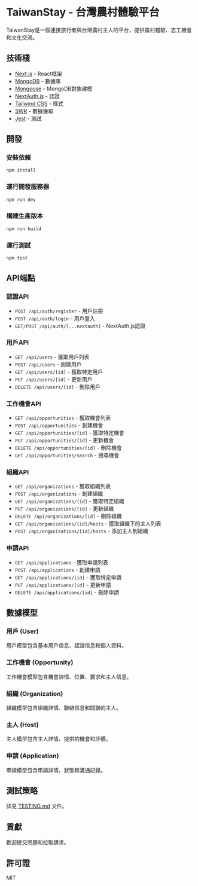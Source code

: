 # TaiwanStay - 台灣農村體驗平台

TaiwanStay是一個連接旅行者與台灣農村主人的平台，提供農村體驗、志工機會和文化交流。

## 技術棧

- [Next.js](https://nextjs.org/) - React框架
- [MongoDB](https://www.mongodb.com/) - 數據庫
- [Mongoose](https://mongoosejs.com/) - MongoDB對象建模
- [NextAuth.js](https://next-auth.js.org/) - 認證
- [Tailwind CSS](https://tailwindcss.com/) - 樣式
- [SWR](https://swr.vercel.app/) - 數據獲取
- [Jest](https://jestjs.io/) - 測試

## 開發

### 安裝依賴

```bash
npm install
```

### 運行開發服務器

```bash
npm run dev
```

### 構建生產版本

```bash
npm run build
```

### 運行測試

```bash
npm test
```

## API端點

### 認證API

- `POST /api/auth/register` - 用戶註冊
- `POST /api/auth/login` - 用戶登入
- `GET/POST /api/auth/[...nextauth]` - NextAuth.js認證

### 用戶API

- `GET /api/users` - 獲取用戶列表
- `POST /api/users` - 創建用戶
- `GET /api/users/[id]` - 獲取特定用戶
- `PUT /api/users/[id]` - 更新用戶
- `DELETE /api/users/[id]` - 刪除用戶

### 工作機會API

- `GET /api/opportunities` - 獲取機會列表
- `POST /api/opportunities` - 創建機會
- `GET /api/opportunities/[id]` - 獲取特定機會
- `PUT /api/opportunities/[id]` - 更新機會
- `DELETE /api/opportunities/[id]` - 刪除機會
- `GET /api/opportunities/search` - 搜尋機會

### 組織API

- `GET /api/organizations` - 獲取組織列表
- `POST /api/organizations` - 創建組織
- `GET /api/organizations/[id]` - 獲取特定組織
- `PUT /api/organizations/[id]` - 更新組織
- `DELETE /api/organizations/[id]` - 刪除組織
- `GET /api/organizations/[id]/hosts` - 獲取組織下的主人列表
- `POST /api/organizations/[id]/hosts` - 添加主人到組織

### 申請API

- `GET /api/applications` - 獲取申請列表
- `POST /api/applications` - 創建申請
- `GET /api/applications/[id]` - 獲取特定申請
- `PUT /api/applications/[id]` - 更新申請
- `DELETE /api/applications/[id]` - 刪除申請

## 數據模型

### 用戶 (User)

用戶模型包含基本用戶信息、認證信息和個人資料。

### 工作機會 (Opportunity)

工作機會模型包含機會詳情、位置、要求和主人信息。

### 組織 (Organization)

組織模型包含組織詳情、聯絡信息和關聯的主人。

### 主人 (Host)

主人模型包含主人詳情、提供的機會和評價。

### 申請 (Application)

申請模型包含申請詳情、狀態和溝通記錄。

## 測試策略

詳見 [TESTING.md](TESTING.md) 文件。

## 貢獻

歡迎提交問題和拉取請求。

## 許可證

MIT
